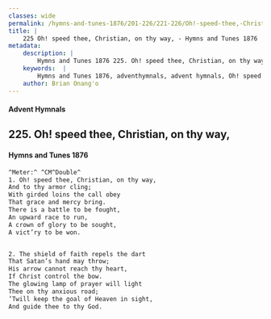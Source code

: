 ```yaml
---
classes: wide
permalink: /hymns-and-tunes-1876/201-226/221-226/Oh!-speed-thee,-Christian,-on-thy-way,/
title: |
    225 Oh! speed thee, Christian, on thy way, - Hymns and Tunes 1876
metadata:
    description: |
        Hymns and Tunes 1876 225. Oh! speed thee, Christian, on thy way,. And to thy armor cling; With girded loins the call obey  That grace and mercy bring. There is a battle to be fought, An upward race to run, A crown of glory to be sought, A vict’ry to be won. 
    keywords:  |
        Hymns and Tunes 1876, adventhymnals, advent hymnals, Oh! speed thee, Christian, on thy way,, And to thy armor cling;, 
    author: Brian Onang'o
---
```


#### Advent Hymnals
## 225. Oh! speed thee, Christian, on thy way,
####  Hymns and Tunes 1876

```txt
^Meter:^ ^CM^Double^
1. Oh! speed thee, Christian, on thy way,
And to thy armor cling;
With girded loins the call obey 
That grace and mercy bring.
There is a battle to be fought,
An upward race to run,
A crown of glory to be sought,
A vict’ry to be won.


2. The shield of faith repels the dart
That Satan’s hand may throw;
His arrow cannot reach thy heart,
If Christ control the bow.
The glowing lamp of prayer will light
Thee on thy anxious road;
’Twill keep the goal of Heaven in sight,
And guide thee to thy God.
```